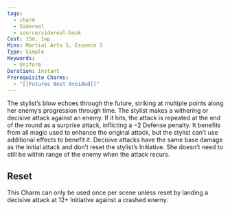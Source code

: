 ```yaml
---
tags:
  - charm
  - Sidereal
  - source/sidereal-book
Cost: 15m, 1wp
Mins: Martial Arts 5, Essence 3
Type: Simple
Keywords:
  - Uniform
Duration: Instant
Prerequisite Charms:
  - "[[Futures Best Avoided]]"
---
```

The stylist’s blow echoes through the future, striking at multiple points along her enemy’s progression through time. The stylist makes a withering or decisive attack against an enemy. If it hits, the attack is repeated at the end of the round as a surprise attack, inflicting a −2 Defense penalty. It benefits from all magic used to enhance the original attack, but the stylist can’t use additional effects to benefit it. Decisive attacks have the same base damage as the initial attack and don’t reset the stylist’s Initiative. She doesn’t need to still be within range of the enemy when the attack recurs. 
## Reset
This Charm can only be used once per scene unless reset by landing a decisive attack at 12+ Initiative against a crashed enemy.